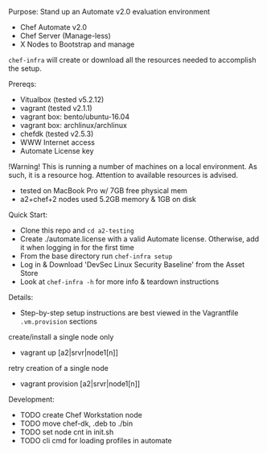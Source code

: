 Purpose: Stand up an Automate v2.0 evaluation environment
- Chef Automate v2.0
- Chef Server (Manage-less)
- X Nodes to Bootstrap and manage

`chef-infra` will create or download all the resources needed to
accomplish the setup.


Prereqs:
- Vitualbox (tested v5.2.12)
- vagrant (tested v2.1.1)
- vagrant box: bento/ubuntu-16.04
- vagrant box: archlinux/archlinux
- chefdk (tested v2.5.3)
- WWW Internet access
- Automate License key

!Warning! This is running a number of machines on a local environment.  As such,
it is a resource hog. Attention to available resources is advised.

- tested on MacBook Pro w/ 7GB free physical mem
- a2+chef+2 nodes used 5.2GB memory & 1GB on disk


Quick Start:
- Clone this repo and `cd a2-testing`
- Create ./automate.license with a valid Automate license. Otherwise, add it when logging in for the first time
- From the base directory run `chef-infra setup`
- Log in & Download 'DevSec Linux Security Baseline' from the Asset Store
- Look at `chef-infra -h` for more info & teardown instructions

Details:
* Step-by-step setup instructions are best viewed in the Vagrantfile `.vm.provision` sections

create/install a single node only
- vagrant up [a2|srvr|node1[n]]

retry creation of a single node
- vagrant provision [a2|srvr|node1[n]]


Development:
- TODO create Chef Workstation node
- TODO move chef-dk, .deb to ./bin
- TODO set node cnt in init.sh
- TODO cli cmd for loading profiles in automate
